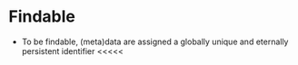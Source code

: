 >>>>>
# Findable
* To be findable, (meta)data are assigned a globally unique and eternally persistent identifier
<<<<<
